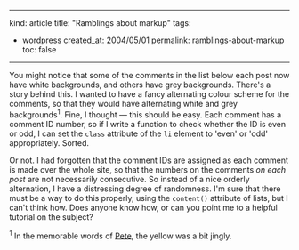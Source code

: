 -----
kind: article
title: "Ramblings about markup"
tags:
- wordpress
created_at: 2004/05/01
permalink: ramblings-about-markup
toc: false
-----

<p>You might notice that some of the comments in the list below each post now have white backgrounds, and others have grey backgrounds. There's a story behind this. I wanted to have a fancy alternating colour scheme for the comments, so that they would have alternating white and grey backgrounds<sup>1</sup>. Fine, I thought &mdash; this should be easy. Each comment has a comment ID number, so if I write a function to check whether the ID is even or odd, I can set the <code>class</code> attribute of the <code>li</code> element to 'even' or 'odd' appropriately. Sorted.</p><p>Or not. I had forgotten that the comment IDs are assigned as each comment is made over the whole site, so that the numbers on the comments <em>on each post</em> are not necessarily consecutive. So instead of a nice orderly alternation, I have a distressing degree of randomness. I'm sure that there must be a way to do this properly, using the <code>content()</code> attribute of lists, but I can't think how. Does anyone know how, or can you point me to a helpful tutorial on the subject?</p><p><sup>1</sup> In the memorable words of <a href="http://www.rousette.org.uk/blog/archives/2004/04/11/tinkering-finished/#comment-1898" title="Jingly">Pete</a>, the yellow was a bit jingly.</p>


